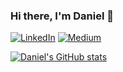 ### Hi there, I'm Daniel 👋

<a href="https://www.linkedin.com/in/danielpdwalker/" target="_blank"><img src="https://img.shields.io/badge/LinkedIn-Profile-blue?logo=linkedin" alt="LinkedIn"></a> <a href="https://medium.com/@danielpdwalker" target="_blank"><img src="https://img.shields.io/badge/Medium-Profile-black?logo=medium" alt="Medium"></a>



[![Daniel's GitHub stats](https://github-readme-stats.vercel.app/api?username=danielpdwalker&theme=tokyonight&show_icons=true&count_private=true&number_format=long)](https://github.com/anuraghazra/github-readme-stats)

<!--
**DanielPDWalker/DanielPDWalker** is a ✨ _special_ ✨ repository because its `README.md` (this file) appears on your GitHub profile.

Here are some ideas to get you started:

- 🔭 I’m currently working on ...
- 🌱 I’m currently learning ...
- 👯 I’m looking to collaborate on ...
- 🤔 I’m looking for help with ...
- 💬 Ask me about ...
- 📫 How to reach me: ...
- 😄 Pronouns: ...
- ⚡ Fun fact: ...
-->
